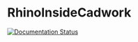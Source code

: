 # RhinoInsideCadwork

[![Documentation Status](https://readthedocs.org/projects/rhinoinsidecadwork/badge/?version=latest)](https://rhinoinsidecadwork.readthedocs.io/en/latest/?badge=latest)
